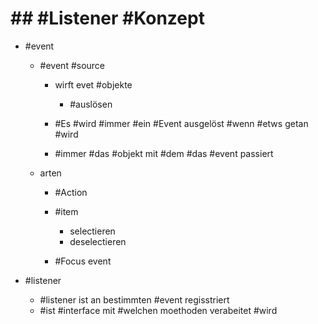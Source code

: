 # ## #Listener #Konzept 

 - #event 

	 - #event #source 

		 - wirft evet #objekte 

			 - #auslösen 

		 - #Es #wird #immer #ein #Event ausgelöst #wenn #etws getan #wird 
		 - #immer #das #objekt mit #dem #das #event passiert 

	 - arten 

		 - #Action 
		 - #item 

			 - selectieren 
			 - deselectieren 

		 - #Focus event 

 - #listener 

	 - #listener ist an bestimmten #event regisstriert 
	 - #ist #interface mit #welchen moethoden verabeitet #wird 
